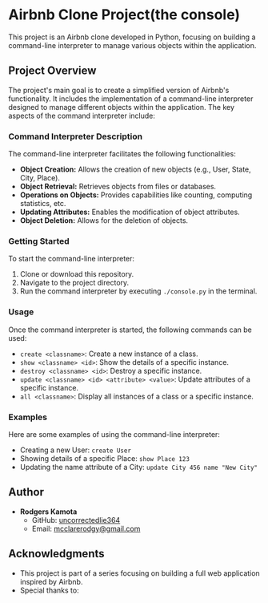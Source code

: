 # Airbnb Clone Project(the console)

This project is an Airbnb clone developed in Python, focusing on building a command-line interpreter to manage various objects within the application.

## Project Overview

The project's main goal is to create a simplified version of Airbnb's functionality. It includes the implementation of a command-line interpreter designed to manage different objects within the application. The key aspects of the command interpreter include:

### Command Interpreter Description

The command-line interpreter facilitates the following functionalities:

- **Object Creation:** Allows the creation of new objects (e.g., User, State, City, Place).
- **Object Retrieval:** Retrieves objects from files or databases.
- **Operations on Objects:** Provides capabilities like counting, computing statistics, etc.
- **Updating Attributes:** Enables the modification of object attributes.
- **Object Deletion:** Allows for the deletion of objects.

### Getting Started

To start the command-line interpreter:

1. Clone or download this repository.
2. Navigate to the project directory.
3. Run the command interpreter by executing `./console.py` in the terminal.

### Usage

Once the command interpreter is started, the following commands can be used:

- `create <classname>`: Create a new instance of a class.
- `show <classname> <id>`: Show the details of a specific instance.
- `destroy <classname> <id>`: Destroy a specific instance.
- `update <classname> <id> <attribute> <value>`: Update attributes of a specific instance.
- `all <classname>`: Display all instances of a class or a specific instance.

### Examples

Here are some examples of using the command-line interpreter:

- Creating a new User: `create User`
- Showing details of a specific Place: `show Place 123`
- Updating the name attribute of a City: `update City 456 name "New City"`

## Author

- **Rodgers Kamota**
  - GitHub: [uncorrectedlie364](https://github.com/uncorrectedlie364)
  - Email: mcclarerodgy@gmail.com

## Acknowledgments

- This project is part of a series focusing on building a full web application inspired by Airbnb.
- Special thanks to:
